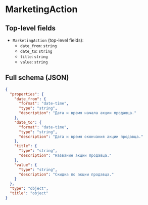 # MarketingAction

## Top-level fields
- `MarketingAction` (top-level fields):
  - `date_from`: `string`
  - `date_to`: `string`
  - `title`: `string`
  - `value`: `string`

## Full schema (JSON)
```json
{
  "properties": {
    "date_from": {
      "format": "date-time",
      "type": "string",
      "description": "Дата и время начала акции продавца."
    },
    "date_to": {
      "format": "date-time",
      "type": "string",
      "description": "Дата и время окончания акции продавца."
    },
    "title": {
      "type": "string",
      "description": "Название акции продавца."
    },
    "value": {
      "type": "string",
      "description": "Скидка по акции продавца."
    }
  },
  "type": "object",
  "title": "object"
}
```
